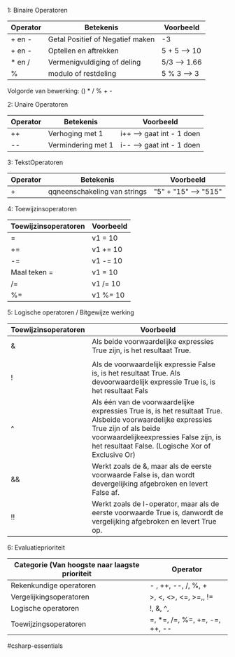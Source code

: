1: Binaire Operatoren

 | Operator | Betekenis | Voorbeeld |
 | -------- | --------- |---------- |
 | + en - | Getal Positief of Negatief maken | -3  |
 | + en - | Optellen en aftrekken | 5 + 5 --> 10 |
 | * en / | Vermenigvuldiging of deling | 5/3 --> 1.66 |
 | % | modulo of restdeling | 5 % 3 --> 3 |

Volgorde van bewerking:
	() * / % + -

2: Unaire Operatoren

 | Operator | Betekenis | Voorbeeld |
 | -------- | --------- |---------- |
 | ++ | Verhoging met 1 |i++ --> gaat int - 1 doen |
 | -- | Vermindering met 1 | i--  --> gaat int - 1 doen |

3: TekstOperatoren

 | Operator | Betekenis | Voorbeeld |
 | -------- | --------- |---------- |
 | + | qqneenschakeling van strings | "5" + "15" --> "515" |

4: Toewijzinsoperatoren

 | Toewijzinsoperatoren | Voorbeeld |
 | -------- | --------- |
 | = | v1 = 10 |
 | += | v1 += 10 |
 | -= | v1 -= 10 |
 | Maal teken = | v1 = 10 |
 | /= | v1 /= 10 |
 | %= | v1 %= 10 |

5: Logische operatoren / Bitgewijze werking 

| Toewijzinsoperatoren | Voorbeeld |
| -------- | --------- |
| & | Als beide voorwaardelijke expressies True zijn, is het resultaat True. |
| | | Als minstens één voorwaardelijke expressie True is, is het resultaat True.
| ! | Als de voorwaardelijk expressie False is, is het resultaat True. Als devoorwaardelijk expressie True is, is het resultaat Fals |
| ^ | Als één van de voorwaardelijke expressies True is, is het resultaat True. Alsbeide voorwaardelijke expressies True zijn of als beide voorwaardelijkeexpressies False zijn, is het resultaat False. (Logische Xor of Exclusive Or) |
| && | Werkt zoals de &, maar als de eerste voorwaarde False is, dan wordt devergelijking afgebroken en levert False af. |
| !! | Werkt zoals de I-operator, maar als de eerste voorwaarde True is, danwordt de vergelijking afgebroken en levert True op. |

6: Evaluatieprioriteit

| Categorie (Van hoogste naar laagste prioriteit | Operator |
| ---- | ---- |
| Rekenkundige operatoren | - , ++, --,  /, %, + |
| Vergelijkingsoperatoren | >, <, <>, <=, >=,, != |
| Logische operatoren | !, &, ^, |, &&,  |
| Toewijzingsoperatoren | =, *=, /=, %=, +=, -=, ++, -- |

#csharp-essentials



























